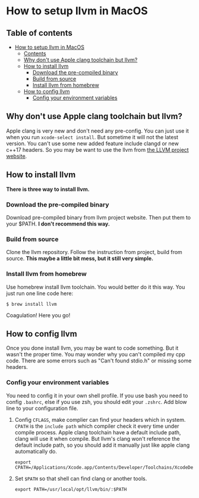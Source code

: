 # How to setup llvm in MacOS

## Table of contents

-   [How to setup llvm in MacOS][1]
    -   [Contents][2]
    -   [Why don't use Apple clang toolchain but llvm?][3]
    -   [How to install llvm][4]
        -   [Download the pre-compiled binary][5]
        -   [Build from source][6]
        -   [Install llvm from homebrew][7]
    -   [How to config llvm][8]
        -   [Config your environment variables][9]

## Why don't use Apple clang toolchain but llvm?

Apple clang is very new and don't need any pre-config. You can just use it when you run `xcode-select install`. But sometime it will not the latest version. You can't use some new added feature include clangd or new c++17 headers. So you may be want to use the llvm from [the LLVM project website][10].

## How to install llvm

**There is three way to install llvm.**

### Download the pre-compiled binary

Download pre-compiled binary from llvm project website. Then put them to your $PATH.
**I don't recommend this way.**

### Build from source

Clone the llvm repository. Follow the instruction from project, build from source.
**This maybe a little bit mess, but it still very simple.**

### Install llvm from homebrew

Use homebrew install llvm toolchain. You would better do it this way.
You just run one line code here:

```shell
$ brew install llvm
```

Coagulation! Here you go!

## How to config llvm

Once you done install llvm, you may be want to code something. But it wasn't the proper time. You may wonder why you can't compiled my cpp code. There are some errors such as "Can't found stdio.h" or missing some headers.

### Config your environment variables

You need to config it in your own shell profile. If you use bash you need to config `.bashrc`, else if you use zsh, you should edit your `.zshrc`.  Add blow line to your configuration file.

1.  Config `CFLAGS`, make complier can find your headers which in system. `CPATH` is the `include path` which compiler check it every time under compile process. Apple clang toolchain have a default include path, clang will use it when compile. But llvm's clang won't reference the default include path, so you should add it manually just like apple clang automatically do. 

    ```shell
    export CPATH=/Applications/Xcode.app/Contents/Developer/Toolchains/XcodeDefault.xctoolchain/usr/lib/clang/10.0.0/include:/Applications/Xcode.app/Contents/Developer/Toolchains/XcodeDefault.xctoolchain/usr/include:/Applications/Xcode.app/Contents/Developer/Platforms/MacOSX.platform/Developer/SDKs/MacOSX10.14.sdk/usr/include:/Applications/Xcode.app/Contents/Developer/Platforms/MacOSX.platform/Developer/SDKs/MacOSX10.14.sdk/System/Library/Frameworks
    ```

2.  Set `$PATH` so that shell can find clang or another tools.

    ```shell
    export PATH=/usr/local/opt/llvm/bin/:$PATH
    ```

[1]: #How-to-setup-llvm-in-MacOS

[2]: #Contents

[3]: #Why-dont-use-Apple-clang-toolchain-but-llvm

[4]: #How-to-install-llvm

[5]: #Download-the-pre-compiled-binary

[6]: #Build-from-source

[7]: #Install-llvm-from-homebrew

[8]: #How-to-config-llvm

[9]: #Config-your-environment-variables

[10]: https://llvm.org
